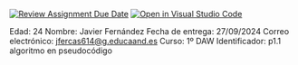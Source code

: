 [![Review Assignment Due Date](https://classroom.github.com/assets/deadline-readme-button-22041afd0340ce965d47ae6ef1cefeee28c7c493a6346c4f15d667ab976d596c.svg)](https://classroom.github.com/a/aoPG0Blz)
[![Open in Visual Studio Code](https://classroom.github.com/assets/open-in-vscode-2e0aaae1b6195c2367325f4f02e2d04e9abb55f0b24a779b69b11b9e10269abc.svg)](https://classroom.github.com/online_ide?assignment_repo_id=16100473&assignment_repo_type=AssignmentRepo)



Edad: 24
Nombre: Javier Fernández
Fecha de entrega: 27/09/2024
Correo electrónico: jfercas614@g.educaand.es
Curso: 1º DAW
Identificador: p1.1 algoritmo en pseudocódigo